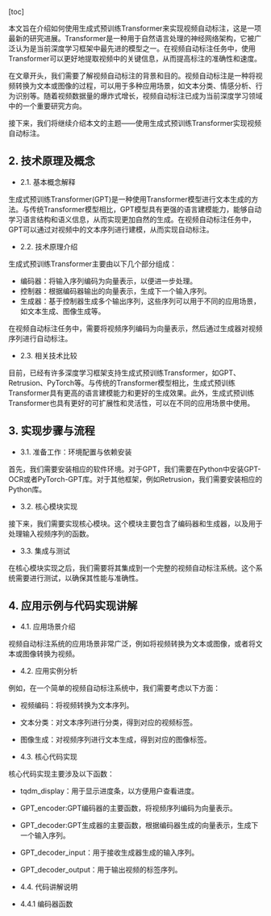 
[toc]                    
                
                
本文旨在介绍如何使用生成式预训练Transformer来实现视频自动标注，这是一项最新的研究进展。Transformer是一种用于自然语言处理的神经网络架构，它被广泛认为是当前深度学习框架中最先进的模型之一。在视频自动标注任务中，使用Transformer可以更好地提取视频中的关键信息，从而提高标注的准确性和速度。

在文章开头，我们需要了解视频自动标注的背景和目的。视频自动标注是一种将视频转换为文本或图像的过程，可以用于多种应用场景，如文本分类、情感分析、行为识别等。随着视频数据量的爆炸式增长，视频自动标注已成为当前深度学习领域中的一个重要研究方向。

接下来，我们将继续介绍本文的主题——使用生成式预训练Transformer实现视频自动标注。

## 2. 技术原理及概念

- 2.1. 基本概念解释

生成式预训练Transformer(GPT)是一种使用Transformer模型进行文本生成的方法。与传统Transformer模型相比，GPT模型具有更强的语言建模能力，能够自动学习语言结构和语义信息，从而实现更加自然的生成。在视频自动标注任务中，GPT可以通过对视频中的文本序列进行建模，从而实现自动标注。

- 2.2. 技术原理介绍

生成式预训练Transformer主要由以下几个部分组成：

- 编码器：将输入序列编码为向量表示，以便进一步处理。
- 控制器：根据编码器输出的向量表示，生成下一个输入序列。
- 生成器：基于控制器生成多个输出序列，这些序列可以用于不同的应用场景，如文本生成、图像生成等。

在视频自动标注任务中，需要将视频序列编码为向量表示，然后通过生成器对视频序列进行自动标注。

- 2.3. 相关技术比较

目前，已经有许多深度学习框架支持生成式预训练Transformer，如GPT、Retrusion、PyTorch等。与传统的Transformer模型相比，生成式预训练Transformer具有更高的语言建模能力和更好的生成效果。此外，生成式预训练Transformer也具有更好的可扩展性和灵活性，可以在不同的应用场景中使用。

## 3. 实现步骤与流程

- 3.1. 准备工作：环境配置与依赖安装

首先，我们需要安装相应的软件环境。对于GPT，我们需要在Python中安装GPT-OCR或者PyTorch-GPT库。对于其他框架，例如Retrusion，我们需要安装相应的Python库。

- 3.2. 核心模块实现

接下来，我们需要实现核心模块。这个模块主要包含了编码器和生成器，以及用于处理输入视频序列的函数。

- 3.3. 集成与测试

在核心模块实现之后，我们需要将其集成到一个完整的视频自动标注系统。这个系统需要进行测试，以确保其性能与准确性。

## 4. 应用示例与代码实现讲解

- 4.1. 应用场景介绍

视频自动标注系统的应用场景非常广泛，例如将视频转换为文本或图像，或者将文本或图像转换为视频。

- 4.2. 应用实例分析

例如，在一个简单的视频自动标注系统中，我们需要考虑以下方面：

- 视频编码：将视频转换为文本序列。
- 文本分类：对文本序列进行分类，得到对应的视频标签。
- 图像生成：对视频序列进行文本生成，得到对应的图像标签。

- 4.3. 核心代码实现

核心代码实现主要涉及以下函数：

- tqdm\_display：用于显示进度条，以方便用户查看进度。
- GPT\_encoder:GPT编码器的主要函数，将视频序列编码为向量表示。
- GPT\_decoder:GPT生成器的主要函数，根据编码器生成的向量表示，生成下一个输入序列。
- GPT\_decoder\_input：用于接收生成器生成的输入序列。
- GPT\_decoder\_output：用于输出视频的标签序列。

- 4.4. 代码讲解说明

- 4.4.1 编码器函数

